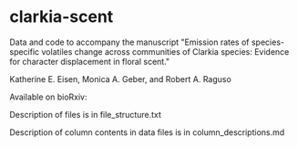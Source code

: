 # clarkia-scent
Data and code to accompany the manuscript "Emission rates of species-specific volatiles change across communities of Clarkia species: Evidence for character displacement in floral scent."

Katherine E. Eisen, Monica A. Geber, and Robert A. Raguso

Available on bioRxiv:

Description of files is in file_structure.txt

Description of column contents in data files is in column_descriptions.md
